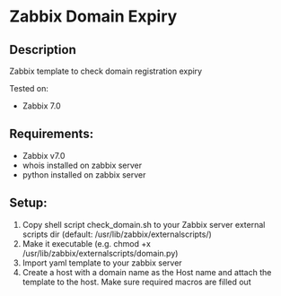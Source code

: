 # Zabbix Domain Expiry

## Description

Zabbix template to check domain registration expiry

Tested on:
* Zabbix 7.0

## Requirements:
* Zabbix v7.0
* whois installed on zabbix server
* python installed on zabbix server

## Setup:

1. Copy shell script check_domain.sh to your Zabbix server external scripts dir (default: /usr/lib/zabbix/externalscripts/)
2. Make it executable (e.g. chmod +x /usr/lib/zabbix/externalscripts/domain.py)
2. Import yaml template to your zabbix server
3. Create a host with a domain name as the Host name and attach the template to the host. Make sure required macros are filled out
